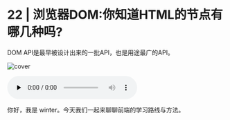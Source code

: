 # 22 | 浏览器DOM:你知道HTML的节点有哪几种吗?

DOM API是最早被设计出来的一批API，也是用途最广的API。

![cover](https://static001.geekbang.org/resource/image/98/1f/98911b494f4be26d1924a4550d4c4f1f.jpg)

<audio id="audio" controls="" preload="none">
    <source id="mp3" src="/mp3/22.mp3">
</audio>

你好，我是 winter。今天我们一起来聊聊前端的学习路线与方法。